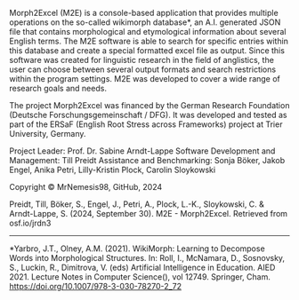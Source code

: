 Morph2Excel (M2E) is a console-based application that provides multiple operations on the so-called wikimorph database*, 
an A.I. generated JSON file that contains morphological and etymological information about several English terms. 
The M2E software is able to search for specific entries within this database and create a special formatted excel file as output. 
Since this software was created for linguistic research in the field of anglistics, the user can choose between several output formats 
and search restrictions within the program settings. M2E was developed to cover a wide range of research goals and needs.

The project Morph2Excel was financed by the German Research Foundation (Deutsche Forschungsgemeinschaft / DFG). It was developed and tested as part of the ERSaF (English Root Stress across Frameworks) project at Trier University, Germany. 

Project Leader: Prof. Dr. Sabine Arndt-Lappe 
Software Development and Management: Till Preidt 
Assistance and Benchmarking: Sonja Böker, Jakob Engel, Anika Petri, Lilly-Kristin Plock, Carolin Sloykowski

Copyright © MrNemesis98, GitHub, 2024

Preidt, Till, Böker, S., Engel, J., Petri, A., Plock, L.-K., Sloykowski, C. & Arndt-Lappe, S. (2024, September 30). M2E - Morph2Excel. Retrieved from osf.io/jrdn3

________________________________________________________________________________________________________________________________________________________________________________
*Yarbro, J.T., Olney, A.M. (2021). WikiMorph: Learning to Decompose
Words into Morphological Structures. In: Roll, I., McNamara, D.,
Sosnovsky, S., Luckin, R., Dimitrova, V. (eds) Artificial Intelligence in
Education. AIED 2021. Lecture Notes in Computer Science(), vol
12749. Springer, Cham. https://doi.org/10.1007/978-3-030-78270-2_72
